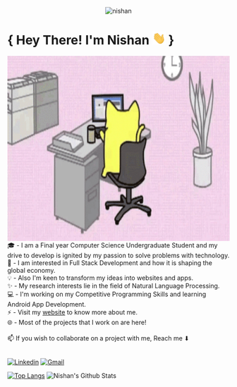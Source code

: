 <p align="center">  <img src="https://komarev.com/ghpvc/?username=your-github-nishan-iicm&label=PROFILE+VIEWS" alt="nishan" />    
<br>


<h1> { Hey There! I'm Nishan  <img src="https://raw.githubusercontent.com/ABSphreak/ABSphreak/master/gifs/Hi.gif" width="30px"> }</h2>



<img  align='right' src="https://github.com/nishan-iicm/Nishan-Agarwal/blob/main/comp.gif" width="530" height="420">
<br>

🎓 - I am a Final year Computer Science Undergraduate Student and my drive to develop is ignited by my passion to solve problems with technology.
<br>
🌻 - I am interested in Full Stack Development and how it is shaping the global economy. 
<br>
💡 - Also I'm keen to transform my ideas into websites and apps. 
<br>
✨ - My research interests lie in the field of Natural Language Processing.
<br>
💻 - I'm working on my Competitive Programming Skills and learning Android App Development.
<br>
⚡ - Visit my <a href="https://nishan-iicm.github.io/nishanagarwal.github.io/">website</a> to know more about me. 
<br>
🌐 - Most of the projects that I work on are here!
<br>
<br>
📫 If you wish to collaborate on a project with me, Reach me  ⬇
<br>
<br>

[![Linkedin](https://img.shields.io/badge/LinkedIn-0077B5?style=for-the-badge&logo=linkedin&logoColor=white&&link=linkedin.com/in/nishan-agarwal-576717194//)](linkedin.com/in/nishan-agarwal-576717194//) [![Gmail](https://img.shields.io/badge/Gmail-D14837?style=for-the-badge&logo=gmail&logoColor=white&link=mailto:nishan.iicm@gmail.com)](mailto:nishan.iicm@gmail.com)
<br>

<!--<h2 align="center">My Research Interests</h3>

<!--<p align="center">
 ✨ Neural Language Processing ✨  
- ✨ Federated Learning ✨ 
- ✨ Machine Learning in Finance ✨</p>-->
 

[![Top Langs](https://github-readme-stats.vercel.app/api/top-langs/?username=nishan-iicm&layout=compact&langs_count=10)](https://github.com/nishan-iicm/github-readme-stats) ![Nishan's Github Stats](https://github-readme-stats.vercel.app/api?username=nishan-iicm&theme=buefy&show_icons=true) 





